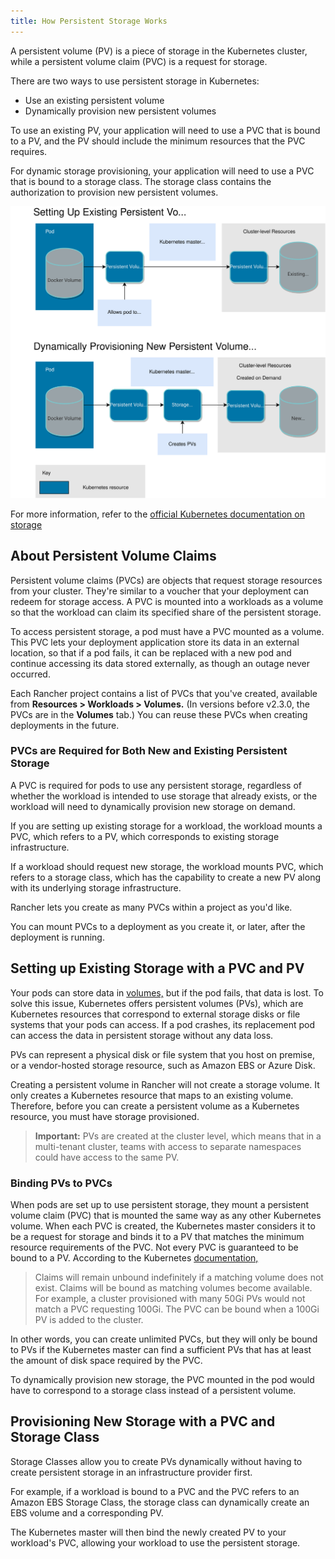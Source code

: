 ```yaml
---
title: How Persistent Storage Works
---
```


A persistent volume (PV) is a piece of storage in the Kubernetes cluster, while a persistent volume claim (PVC) is a request for storage.

There are two ways to use persistent storage in Kubernetes:

- Use an existing persistent volume
- Dynamically provision new persistent volumes

To use an existing PV, your application will need to use a PVC that is bound to a PV, and the PV should include the minimum resources that the PVC requires.

For dynamic storage provisioning, your application will need to use a PVC that is bound to a storage class. The storage class contains the authorization to provision new persistent volumes.

![Setting Up New and Existing Persistent Storage](/img/rancher-storage.svg)

For more information, refer to the [official Kubernetes documentation on storage](https://kubernetes.io/docs/concepts/storage/volumes/)


## About Persistent Volume Claims

Persistent volume claims (PVCs) are objects that request storage resources from your cluster. They're similar to a voucher that your deployment can redeem for storage access. A PVC is mounted into a workloads as a volume so that the workload can claim its specified share of the persistent storage.

To access persistent storage, a pod must have a PVC mounted as a volume. This PVC lets your deployment application store its data in an external location, so that if a pod fails, it can be replaced with a new pod and continue accessing its data stored externally, as though an outage never occurred.

Each Rancher project contains a list of PVCs that you've created, available from **Resources > Workloads > Volumes.** (In versions before v2.3.0, the PVCs are in the **Volumes** tab.) You can reuse these PVCs when creating deployments in the future.

### PVCs are Required for Both New and Existing Persistent Storage

A PVC is required for pods to use any persistent storage, regardless of whether the workload is intended to use storage that already exists, or the workload will need to dynamically provision new storage on demand.

If you are setting up existing storage for a workload, the workload mounts a PVC, which refers to a PV, which corresponds to existing storage infrastructure.

If a workload should request new storage, the workload mounts PVC, which refers to a storage class, which has the capability to create a new PV along with its underlying storage infrastructure.

Rancher lets you create as many PVCs within a project as you'd like.

You can mount PVCs to a deployment as you create it, or later, after the deployment is running.

## Setting up Existing Storage with a PVC and PV

Your pods can store data in [volumes,](https://kubernetes.io/docs/concepts/storage/volumes/) but if the pod fails, that data is lost. To solve this issue, Kubernetes offers persistent volumes (PVs), which are Kubernetes resources that correspond to external storage disks or file systems that your pods can access. If a pod crashes, its replacement pod can access the data in persistent storage without any data loss.

PVs can represent a physical disk or file system that you host on premise, or a vendor-hosted storage resource, such as Amazon EBS or Azure Disk.

Creating a persistent volume in Rancher will not create a storage volume. It only creates a Kubernetes resource that maps to an existing volume. Therefore, before you can create a persistent volume as a Kubernetes resource, you must have storage provisioned.

> **Important:** PVs are created at the cluster level, which means that in a multi-tenant cluster, teams with access to separate namespaces could have access to the same PV.

### Binding PVs to PVCs

When pods are set up to use persistent storage, they mount a persistent volume claim (PVC) that is mounted the same way as any other Kubernetes volume. When each PVC is created, the Kubernetes master considers it to be a request for storage and binds it to a PV that matches the minimum resource requirements of the PVC. Not every PVC is guaranteed to be bound to a PV. According to the Kubernetes [documentation,](https://kubernetes.io/docs/concepts/storage/persistent-volumes/)

> Claims will remain unbound indefinitely if a matching volume does not exist. Claims will be bound as matching volumes become available. For example, a cluster provisioned with many 50Gi PVs would not match a PVC requesting 100Gi. The PVC can be bound when a 100Gi PV is added to the cluster.

In other words, you can create unlimited PVCs, but they will only be bound to PVs if the Kubernetes master can find a sufficient PVs that has at least the amount of disk space required by the PVC.

To dynamically provision new storage, the PVC mounted in the pod would have to correspond to a storage class instead of a persistent volume.

## Provisioning New Storage with a PVC and Storage Class

Storage Classes allow you to create PVs dynamically without having to create persistent storage in an infrastructure provider first.

For example, if a workload is bound to a PVC and the PVC refers to an Amazon EBS Storage Class, the storage class can dynamically create an EBS volume and a corresponding PV.

The Kubernetes master will then bind the newly created PV to your workload's PVC, allowing your workload to use the persistent storage.

